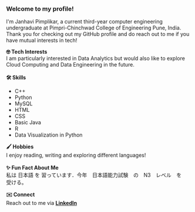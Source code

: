 ### Welcome to my profile!

I'm Janhavi Pimplikar, a current third-year computer engineering undergraduate at Pimpri-Chinchwad College of Engineering Pune, India. Thank you for checking out my GitHub profile and do 
reach out to me if you have mutual interests in tech!

**🤓 Tech Interests** 
\
I am particularly interested in Data Analytics but would also like to explore Cloud Computing and Data Engineering in the future.
\
\
**🛠️ Skills** 
* C++
* Python
* MySQL
* HTML
* CSS
* Basic Java
* R
* Data Visualization in Python



**🖌️ Hobbies**
\
I enjoy reading, writing and exploring different languages!
\
\
**✨ Fun Fact About Me**
\
私は 日本語 を 習っています．今年　日本語能力試験　の　N3　レベル　を　受ける。

**✉️ Connect**
\
Reach out to me via
[**LinkedIn**](https://www.linkedin.com/in/janhavi-pimplikar-0087ab1ba/)
